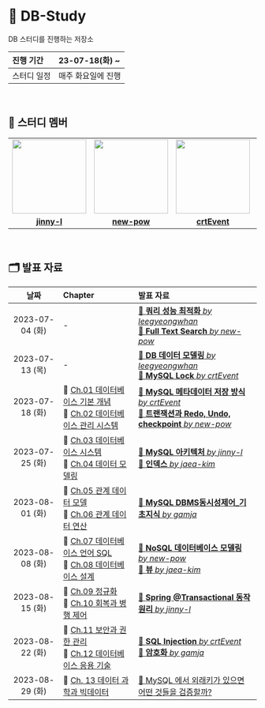 # 💾 DB-Study
DB 스터디를 진행하는 저장소

| 진행 기간 | 23-07-18(화) ~ |
| :--- | :--- |
| 스터디 일정 | 매주 화요일에 진행 |

<br/>

## 🤖 스터디 멤버
<table>
 <tr>
    <td align="center"><a href="https://github.com/jinny-l"><img src="https://avatars.githubusercontent.com/jinny-l" width="150px;" alt=""></td>
    <td align="center"><a href="https://github.com/new-pow"><img src="https://avatars.githubusercontent.com/new-pow" width="150px;" alt=""></td>
    <td align="center"><a href="https://github.com/crtEvent"><img src="https://avatars.githubusercontent.com/crtEvent" width="150px;" alt=""></td>
    <td align="center"><a href="https://github.com/leegyeongwhan"><img src="https://avatars.githubusercontent.com/leegyeongwhan" width="150px;" alt=""></td>
    <td align="center"><a href="https://github.com/jaea-kim"><img src="https://avatars.githubusercontent.com/jaea-kim" width="130px;" alt=""></a></td>
  </tr>
  <tr>
    <td align="center"><a href="https://github.com/jinny-l"><b>jinny-l</b></td>
    <td align="center"><a href="https://github.com/new-pow"><b>new-pow</b></td>
    <td align="center"><a href="https://github.com/crtEvent"><b>crtEvent</b></td>
    <td align="center"><a href="https://github.com/leegyeongwhan"><b>leegyeongwhan</b></td>
     <td align="center"><a href="https://github.com/jaea-kim"><b>jaea-kim</b></td>
  </tr>
</table>

<br/>

## 🗂️ 발표 자료
| 날짜 | Chapter | 발표 자료 |
| :---: | :--- | :--- |
| 2023-07-04 (화) | - | [📝 **쿼리 성능 최적화** *by leegyeongwhan*](https://github.com/CodeSquad-2023-BE-Study/DB-Study/blob/main/leegyeongwhan/%EC%BF%BC%EB%A6%AC%EC%84%B1%EB%8A%A5%EC%B5%9C%EC%A0%81%ED%99%94.md)<br> [📝 **Full Text Search** *by new-pow*](https://github.com/CodeSquad-2023-BE-Study/DB-Study/blob/main/new-pow/fulltext-search.md) |
| 2023-07-13 (목) | - | [📝 **DB 데이터 모델링** *by leegyeongwhan*](https://github.com/CodeSquad-2023-BE-Study/DB-Study/blob/main/leegyeongwhan/%EB%8D%B0%EC%9D%B4%ED%84%B0%EB%B2%A0%EC%9D%B4%EC%8A%A4_%EB%8D%B0%EC%9D%B4%ED%84%B0%20%EB%AA%A8%EB%8D%B8%EB%A7%81.md)<br>[📝 **MySQL Lock** *by crtEvent*](https://github.com/CodeSquad-2023-BE-Study/DB-Study/blob/main/crtEvent/MySQL_LOCK.md) |
| 2023-07-18 (화)| 📌 [Ch.01 데이터베이스 기본 개념](https://github.com/CodeSquad-2023-BE-Study/DB-Study/issues/1) <br>📌 [Ch.02 데이터베이스 관리 시스템](https://github.com/CodeSquad-2023-BE-Study/DB-Study/issues/2) | [📝 **MySQL 메타데이터 저장 방식** *by crtEvent*](https://github.com/CodeSquad-2023-BE-Study/DB-Study/blob/main/crtEvent/2023-07-18%20MySQL%20%EB%A9%94%ED%83%80%EB%8D%B0%EC%9D%B4%ED%84%B0%20%EC%A0%80%EC%9E%A5%20%EB%B0%A9%EC%8B%9D.md) <br> [📝 **트랜잭션과 Redo, Undo, checkpoint** *by new-pow*](new-pow/트랜잭션과-Redo-Undo-checkpoint.md) |
| 2023-07-25 (화)| 📌 [Ch.03 데이터베이스 시스템](https://github.com/CodeSquad-2023-BE-Study/DB-Study/discussions/4) <br>📌 [Ch.04 데이터 모델링](https://github.com/CodeSquad-2023-BE-Study/DB-Study/discussions/5) | [📝 **MySQL 아키텍처** *by jinny-l*](https://github.com/CodeSquad-2023-BE-Study/DB-Study/blob/main/jinny-l/MySQL_Architecture.md) <br> [📝 **인덱스** *by jaea-kim*](https://github.com/CodeSquad-2023-BE-Study/DB-Study/blob/main/jaea-kim/%EC%9D%B8%EB%8D%B1%EC%8A%A4.md) |
| 2023-08-01 (화)| 📌 [Ch.05 관계 데이터 모델](https://github.com/CodeSquad-2023-BE-Study/DB-Study/discussions/8) <br>📌 [Ch.06 관계 데이터 연산](https://github.com/CodeSquad-2023-BE-Study/DB-Study/discussions/10) | [📝 **MySQL DBMS동시성제어_기초지식** *by gamja*](https://github.com/CodeSquad-2023-BE-Study/DB-Study/blob/main/leegyeongwhan/DBMS%EB%8F%99%EC%8B%9C%EC%84%B1%EC%A0%9C%EC%96%B4_%EA%B8%B0%EC%B4%88%EC%A7%80%EC%8B%9D.md) |
| 2023-08-08 (화)| 📌 [Ch.07 데이터베이스 언어 SQL](https://github.com/CodeSquad-2023-BE-Study/DB-Study/discussions/11) <br>📌 [Ch.08 데이터베이스 설계](https://github.com/CodeSquad-2023-BE-Study/DB-Study/discussions/12) | [📝 **NoSQL 데이터베이스 모델링** *by new-pow*](https://github.com/CodeSquad-2023-BE-Study/DB-Study/blob/new-pow/data-modeling-nosql.md) <br> [📝 **뷰** *by jaea-kim*](https://github.com/CodeSquad-2023-BE-Study/DB-Study/blob/main/jaea-kim/%EB%B7%B0.md)|
| 2023-08-15 (화)| 📌 [Ch.09 정규화](https://github.com/CodeSquad-2023-BE-Study/DB-Study/discussions/13) <br>📌 [Ch.10 회복과 병행 제어](https://github.com/CodeSquad-2023-BE-Study/DB-Study/discussions/14) | [📝 **Spring @Transactional 동작 원리** *by jinny-l*](https://github.com/CodeSquad-2023-BE-Study/DB-Study/blob/main/jinny-l/Spring_Tractional.md) |
| 2023-08-22 (화)| 📌 [Ch.11 보안과 권한 관리](https://github.com/CodeSquad-2023-BE-Study/DB-Study/discussions/15) <br>📌 [Ch.12 데이터베이스 응용 기술](https://github.com/CodeSquad-2023-BE-Study/DB-Study/discussions/16) | [📝 **SQL Injection** *by crtEvent*](https://github.com/CodeSquad-2023-BE-Study/DB-Study/blob/main/crtEvent/2023-08-22%20SQL%20Injection.md) <br> [📝 **암호화** *by gamja*](https://velog.io/@leekhy02/%EC%95%94%ED%98%B8%ED%99%94) |
| 2023-08-29 (화)| 📌 [Ch. 13 데이터 과학과 빅데이터](https://github.com/CodeSquad-2023-BE-Study/DB-Study/discussions/17) | [📝 MySQL 에서 외래키가 있으면 어떤 것들을 검증할까?](https://new-pow.tistory.com/69) |

